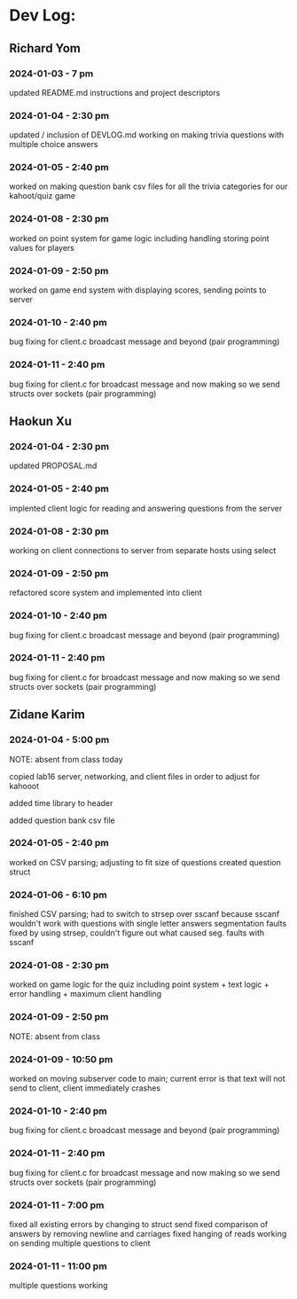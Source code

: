 # Dev Log:

## Richard Yom

### 2024-01-03 - 7 pm
updated README.md instructions and project descriptors

### 2024-01-04 - 2:30 pm
updated / inclusion of DEVLOG.md 
working on making trivia questions with multiple choice answers

### 2024-01-05 - 2:40 pm
worked on making question bank csv files for all the trivia
categories for our kahoot/quiz game

### 2024-01-08 - 2:30 pm
worked on point system for game logic 
including handling storing point values for players

### 2024-01-09 - 2:50 pm
worked on game end system with displaying scores, sending points to server

### 2024-01-10 - 2:40 pm 
bug fixing for client.c broadcast message and beyond (pair programming)

### 2024-01-11 - 2:40 pm 
bug fixing for client.c for broadcast message and 
now making so we send structs over sockets (pair programming)

## Haokun Xu

### 2024-01-04 - 2:30 pm
updated PROPOSAL.md

### 2024-01-05 - 2:40 pm
implented client logic for reading and answering questions from the server

### 2024-01-08 - 2:30 pm
working on client connections to server from separate hosts using select

### 2024-01-09 - 2:50 pm
refactored score system and implemented into client 

### 2024-01-10 - 2:40 pm 
bug fixing for client.c broadcast message and beyond (pair programming)

### 2024-01-11 - 2:40 pm 
bug fixing for client.c for broadcast message and 
now making so we send structs over sockets (pair programming)

## Zidane Karim

### 2024-01-04 - 5:00 pm
NOTE: absent from class today

copied lab16 server, networking, and client files in order to adjust for kahooot

added time library to header

added question bank csv file

### 2024-01-05 - 2:40 pm
worked on CSV parsing; adjusting to fit size of questions
created question struct

### 2024-01-06 - 6:10 pm
finished CSV parsing; had to switch to strsep over sscanf because sscanf wouldn't work with questions with single letter answers
segmentation faults fixed by using strsep, couldn't figure out what caused seg. faults with sscanf

### 2024-01-08 - 2:30 pm
worked on game logic for the quiz including point system + text
logic + error handling + maximum client handling 

### 2024-01-09 - 2:50 pm 
NOTE: absent from class 

### 2024-01-09 - 10:50 pm 
worked on moving subserver code to main; current error is that text will not send to client, client immediately crashes

### 2024-01-10 - 2:40 pm 
bug fixing for client.c broadcast message and beyond (pair programming)

### 2024-01-11 - 2:40 pm 
bug fixing for client.c for broadcast message and 
now making so we send structs over sockets (pair programming)

### 2024-01-11 - 7:00 pm 
fixed all existing errors by changing to struct send
fixed comparison of answers by removing newline and carriages
fixed hanging of reads
working on sending multiple questions to client

### 2024-01-11 - 11:00 pm 
multiple questions working